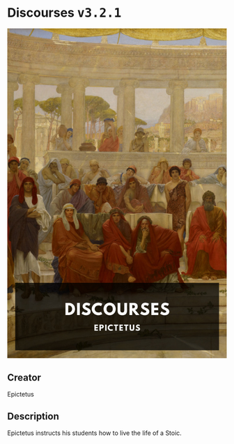 
# Discourses <kbd>v3.2.1</kbd>

<center>
  <img src="./cover-1024.jpg"/>
</center>

## Creator
Epictetus

## Description
Epictetus instructs his students how to live the life of a Stoic.
